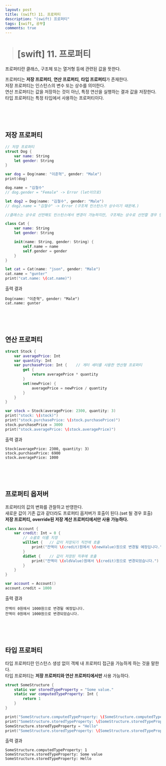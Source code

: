```yaml
---
layout: post
title: (swift) 11. 프로퍼티
description: "(swift) 프로퍼티"
tags: [swift, 공부]
comments: true
---
```


> # [swift] 11. 프로퍼티

프로퍼티란 클래스, 구조체 또는 열거형 등에 관련된 값을 뜻한다.  

프로퍼티는 **저장 프로퍼티**, **연산 프로퍼티**, **타입 프로퍼티**가 존재한다.  
저장 프로퍼티는 인스턴스의 변수 또는 상수를 의미한다.  
연산 프로퍼티는 값을 저장하는 것이 아닌, 특정 연산을 실행하는 결과 값을 저장한다.  
타입 프로퍼티는 특정 타입에서 사용하는 프로퍼티이다.  

<br>
<br>
<br>

## 저장 프로퍼티  
``` swift
// 저장 프로퍼티
struct Dog {
    var name: String
    let gender: String
}

var dog = Dog(name: "이준혁", gender: "Male")
print(dog)

dog.name = "김철수"
// dog.gender = "Female" -> Error (let이므로)

let dog2 = Dog(name: "김철수", gender: "Male")
// dog2.name = "김철수" -> Error (구조체 인스턴스가 상수이기 때문에.)

//클래스는 상수로 선언해도 인스턴스에서 변경이 가능하지만, 구조체는 상수로 선언할 경우 인스턴스에서 변경이 불가하다.

class Cat {
    var name: String
    let gender: String

    init(name: String, gender: String) {
        self.name = name
        self.gender = gender
    }
}

let cat = Cat(name: "json", gender: "Male")
cat.name = "gunter"
print("cat.name: \(cat.name)")
```

출력 결과  
```
Dog(name: "이준혁", gender: "Male")
cat.name: gunter
```

<br>
<br>
<br>

## 연산 프로퍼티

``` swift
struct Stock {
    var averagePrice: Int
    var quantity: Int
    var purchasePrice: Int {    // 게터 세터를 사용한 연산형 프로퍼티
        get {
            return averagePrice * quantity
        }
        set(newPrice) {
            averagePrice = newPrice / quantity
        }
    }
}

var stock = Stock(averagePrice: 2300, quantity: 3)
print("stock: \(stock)")
print("stock.purchasePrice: \(stock.purchasePrice)")
stock.purchasePrice = 3000
print("stock.averagePrice: \(stock.averagePrice)")
```

출력 결과  
```
Stock(averagePrice: 2300, quantity: 3)
stock.purchasePrice: 6900
stock.averagePrice: 1000
```

<br>
<br>
<br>

## 프로퍼티 옵저버

프로퍼티의 값의 변화를 관찰하고 반영한다.  
새로운 값이 기존 값과 같더라도 프로퍼티 옵저버가 호출이 된다.(set 될 경우 호출)  
**저장 프로퍼티, override된 저장 계산 프로퍼티에서만 사용 가능하다.**  

``` swift
class Account {
    var credit: Int = 0 {
        // 소괄호 이름 지정
        willSet {   // 값이 저장되기 직전에 호출
            print("잔액이 \(credit)원에서 \(newValue)원으로 변경될 예정입니다.")
        }
        didSet {    // 값이 저장된 직후에 호출
            print("잔액이 \(oldValue)원에서 \(credit)원으로 변경되었습니다.")
        }
    }
}

var account = Account()
account.credit = 1000
```

출력 결과  
```
잔액이 0원에서 1000원으로 변경될 예정입니다.
잔액이 0원에서 1000원으로 변경되었습니다.
```

<br>
<br>
<br>

## 타입 프로퍼티

타입 프로퍼티란 인스턴스 생성 없이 객체 내 프로퍼티 접근을 가능하게 하는 것을 말한다.  
타입 프로퍼티는 **저장 프로퍼티와 연산 프로퍼티에서만** 사용 가능하다.

``` swift
struct SomeStructure {
    static var storedTypeProperty = "Some value."
    static var computedTypeProperty: Int {
        return 1
    }
}

print("SomeStructure.computedTypeProperty: \(SomeStructure.computedTypeProperty)")
print("SomeStructure.storedTypeProperty: \(SomeStructure.storedTypeProperty)")
SomeStructure.storedTypeProperty = "Hello"
print("SomeStructure.storedTypeProperty: \(SomeStructure.storedTypeProperty)")
```

출력 결과  
```
SomeStructure.computedTypeProperty: 1
SomeStructure.storedTypeProperty: Some value
SomeStructure.storedTypeProperty: Hello
```